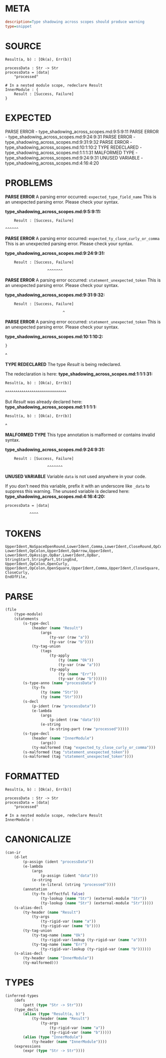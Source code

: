 # META
~~~ini
description=Type shadowing across scopes should produce warning
type=snippet
~~~
# SOURCE
~~~roc
Result(a, b) : [Ok(a), Err(b)]

processData : Str -> Str
processData = |data|
    "processed"

# In a nested module scope, redeclare Result
InnerModule : {
    Result : [Success, Failure]
}
~~~
# EXPECTED
PARSE ERROR - type_shadowing_across_scopes.md:9:5:9:11
PARSE ERROR - type_shadowing_across_scopes.md:9:24:9:31
PARSE ERROR - type_shadowing_across_scopes.md:9:31:9:32
PARSE ERROR - type_shadowing_across_scopes.md:10:1:10:2
TYPE REDECLARED - type_shadowing_across_scopes.md:1:1:1:31
MALFORMED TYPE - type_shadowing_across_scopes.md:9:24:9:31
UNUSED VARIABLE - type_shadowing_across_scopes.md:4:16:4:20
# PROBLEMS
**PARSE ERROR**
A parsing error occurred: `expected_type_field_name`
This is an unexpected parsing error. Please check your syntax.

**type_shadowing_across_scopes.md:9:5:9:11:**
```roc
    Result : [Success, Failure]
```
    ^^^^^^


**PARSE ERROR**
A parsing error occurred: `expected_ty_close_curly_or_comma`
This is an unexpected parsing error. Please check your syntax.

**type_shadowing_across_scopes.md:9:24:9:31:**
```roc
    Result : [Success, Failure]
```
                       ^^^^^^^


**PARSE ERROR**
A parsing error occurred: `statement_unexpected_token`
This is an unexpected parsing error. Please check your syntax.

**type_shadowing_across_scopes.md:9:31:9:32:**
```roc
    Result : [Success, Failure]
```
                              ^


**PARSE ERROR**
A parsing error occurred: `statement_unexpected_token`
This is an unexpected parsing error. Please check your syntax.

**type_shadowing_across_scopes.md:10:1:10:2:**
```roc
}
```
^


**TYPE REDECLARED**
The type _Result_ is being redeclared.

The redeclaration is here:
**type_shadowing_across_scopes.md:1:1:1:31:**
```roc
Result(a, b) : [Ok(a), Err(b)]
```
^^^^^^^^^^^^^^^^^^^^^^^^^^^^^^

But _Result_ was already declared here:
**type_shadowing_across_scopes.md:1:1:1:1:**
```roc
Result(a, b) : [Ok(a), Err(b)]
```
^


**MALFORMED TYPE**
This type annotation is malformed or contains invalid syntax.

**type_shadowing_across_scopes.md:9:24:9:31:**
```roc
    Result : [Success, Failure]
```
                       ^^^^^^^


**UNUSED VARIABLE**
Variable `data` is not used anywhere in your code.

If you don't need this variable, prefix it with an underscore like `_data` to suppress this warning.
The unused variable is declared here:
**type_shadowing_across_scopes.md:4:16:4:20:**
```roc
processData = |data|
```
               ^^^^


# TOKENS
~~~zig
UpperIdent,NoSpaceOpenRound,LowerIdent,Comma,LowerIdent,CloseRound,OpColon,OpenSquare,UpperIdent,NoSpaceOpenRound,LowerIdent,CloseRound,Comma,UpperIdent,NoSpaceOpenRound,LowerIdent,CloseRound,CloseSquare,
LowerIdent,OpColon,UpperIdent,OpArrow,UpperIdent,
LowerIdent,OpAssign,OpBar,LowerIdent,OpBar,
StringStart,StringPart,StringEnd,
UpperIdent,OpColon,OpenCurly,
UpperIdent,OpColon,OpenSquare,UpperIdent,Comma,UpperIdent,CloseSquare,
CloseCurly,
EndOfFile,
~~~
# PARSE
~~~clojure
(file
	(type-module)
	(statements
		(s-type-decl
			(header (name "Result")
				(args
					(ty-var (raw "a"))
					(ty-var (raw "b"))))
			(ty-tag-union
				(tags
					(ty-apply
						(ty (name "Ok"))
						(ty-var (raw "a")))
					(ty-apply
						(ty (name "Err"))
						(ty-var (raw "b"))))))
		(s-type-anno (name "processData")
			(ty-fn
				(ty (name "Str"))
				(ty (name "Str"))))
		(s-decl
			(p-ident (raw "processData"))
			(e-lambda
				(args
					(p-ident (raw "data")))
				(e-string
					(e-string-part (raw "processed")))))
		(s-type-decl
			(header (name "InnerModule")
				(args))
			(ty-malformed (tag "expected_ty_close_curly_or_comma")))
		(s-malformed (tag "statement_unexpected_token"))
		(s-malformed (tag "statement_unexpected_token"))))
~~~
# FORMATTED
~~~roc
Result(a, b) : [Ok(a), Err(b)]

processData : Str -> Str
processData = |data|
	"processed"

# In a nested module scope, redeclare Result
InnerModule : 

~~~
# CANONICALIZE
~~~clojure
(can-ir
	(d-let
		(p-assign (ident "processData"))
		(e-lambda
			(args
				(p-assign (ident "data")))
			(e-string
				(e-literal (string "processed"))))
		(annotation
			(ty-fn (effectful false)
				(ty-lookup (name "Str") (external-module "Str"))
				(ty-lookup (name "Str") (external-module "Str")))))
	(s-alias-decl
		(ty-header (name "Result")
			(ty-args
				(ty-rigid-var (name "a"))
				(ty-rigid-var (name "b"))))
		(ty-tag-union
			(ty-tag-name (name "Ok")
				(ty-rigid-var-lookup (ty-rigid-var (name "a"))))
			(ty-tag-name (name "Err")
				(ty-rigid-var-lookup (ty-rigid-var (name "b"))))))
	(s-alias-decl
		(ty-header (name "InnerModule"))
		(ty-malformed)))
~~~
# TYPES
~~~clojure
(inferred-types
	(defs
		(patt (type "Str -> Str")))
	(type_decls
		(alias (type "Result(a, b)")
			(ty-header (name "Result")
				(ty-args
					(ty-rigid-var (name "a"))
					(ty-rigid-var (name "b")))))
		(alias (type "InnerModule")
			(ty-header (name "InnerModule"))))
	(expressions
		(expr (type "Str -> Str"))))
~~~
